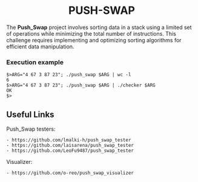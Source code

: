 <h1 align="center">
	PUSH-SWAP
</h1>

The **Push_Swap** project involves sorting data in a stack using a limited set of operations while minimizing the total number of instructions. This challenge requires implementing and optimizing sorting algorithms for efficient data manipulation.

### Execution example
```
$>ARG="4 67 3 87 23"; ./push_swap $ARG | wc -l
6
$>ARG="4 67 3 87 23"; ./push_swap $ARG | ./checker $ARG
OK
$>
```

## Useful Links

Push_Swap testers: 

	- https://github.com/lmalki-h/push_swap_tester
	- https://github.com/laisarena/push_swap_tester
	- https://github.com/LeoFu9487/push_swap_tester

Visualizer: 

	- https://github.com/o-reo/push_swap_visualizer

